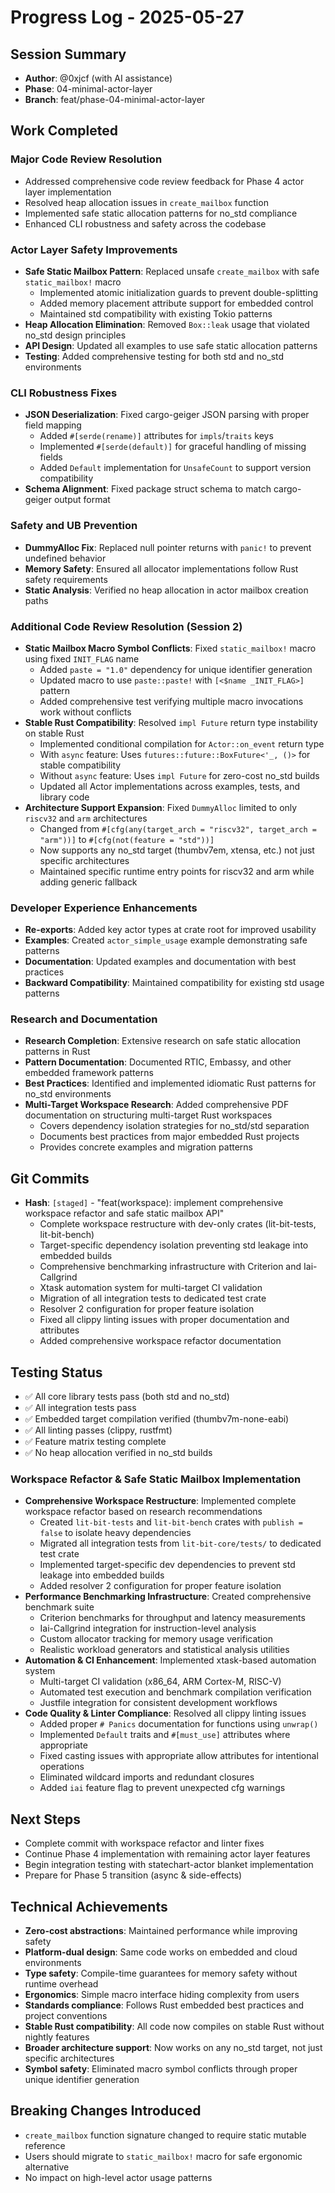# Progress Log - 2025-05-27

## Session Summary
* **Author**: @0xjcf (with AI assistance)
* **Phase**: 04-minimal-actor-layer
* **Branch**: feat/phase-04-minimal-actor-layer

## Work Completed

### Major Code Review Resolution
* Addressed comprehensive code review feedback for Phase 4 actor layer implementation
* Resolved heap allocation issues in `create_mailbox` function
* Implemented safe static allocation patterns for no_std compliance
* Enhanced CLI robustness and safety across the codebase

### Actor Layer Safety Improvements
* **Safe Static Mailbox Pattern**: Replaced unsafe `create_mailbox` with safe `static_mailbox!` macro
  - Implemented atomic initialization guards to prevent double-splitting
  - Added memory placement attribute support for embedded control
  - Maintained std compatibility with existing Tokio patterns
* **Heap Allocation Elimination**: Removed `Box::leak` usage that violated no_std design principles
* **API Design**: Updated all examples to use safe static allocation patterns
* **Testing**: Added comprehensive testing for both std and no_std environments

### CLI Robustness Fixes
* **JSON Deserialization**: Fixed cargo-geiger JSON parsing with proper field mapping
  - Added `#[serde(rename)]` attributes for `impls`/`traits` keys
  - Implemented `#[serde(default)]` for graceful handling of missing fields
  - Added `Default` implementation for `UnsafeCount` to support version compatibility
* **Schema Alignment**: Fixed package struct schema to match cargo-geiger output format

### Safety and UB Prevention
* **DummyAlloc Fix**: Replaced null pointer returns with `panic!` to prevent undefined behavior
* **Memory Safety**: Ensured all allocator implementations follow Rust safety requirements
* **Static Analysis**: Verified no heap allocation in actor mailbox creation paths

### Additional Code Review Resolution (Session 2)
* **Static Mailbox Macro Symbol Conflicts**: Fixed `static_mailbox!` macro using fixed `INIT_FLAG` name
  - Added `paste = "1.0"` dependency for unique identifier generation
  - Updated macro to use `paste::paste!` with `[<$name _INIT_FLAG>]` pattern
  - Added comprehensive test verifying multiple macro invocations work without conflicts
* **Stable Rust Compatibility**: Resolved `impl Future` return type instability on stable Rust
  - Implemented conditional compilation for `Actor::on_event` return type
  - With `async` feature: Uses `futures::future::BoxFuture<'_, ()>` for stable compatibility
  - Without `async` feature: Uses `impl Future` for zero-cost no_std builds
  - Updated all Actor implementations across examples, tests, and library code
* **Architecture Support Expansion**: Fixed `DummyAlloc` limited to only `riscv32` and `arm` architectures
  - Changed from `#[cfg(any(target_arch = "riscv32", target_arch = "arm"))]` to `#[cfg(not(feature = "std"))]`
  - Now supports any no_std target (thumbv7em, xtensa, etc.) not just specific architectures
  - Maintained specific runtime entry points for riscv32 and arm while adding generic fallback

### Developer Experience Enhancements
* **Re-exports**: Added key actor types at crate root for improved usability
* **Examples**: Created `actor_simple_usage` example demonstrating safe patterns
* **Documentation**: Updated examples and documentation with best practices
* **Backward Compatibility**: Maintained compatibility for existing std usage patterns

### Research and Documentation
* **Research Completion**: Extensive research on safe static allocation patterns in Rust
* **Pattern Documentation**: Documented RTIC, Embassy, and other embedded framework patterns
* **Best Practices**: Identified and implemented idiomatic Rust patterns for no_std environments
* **Multi-Target Workspace Research**: Added comprehensive PDF documentation on structuring multi-target Rust workspaces
  - Covers dependency isolation strategies for no_std/std separation
  - Documents best practices from major embedded Rust projects
  - Provides concrete examples and migration patterns

## Git Commits
* **Hash**: `[staged]` - "feat(workspace): implement comprehensive workspace refactor and safe static mailbox API"
  - Complete workspace restructure with dev-only crates (lit-bit-tests, lit-bit-bench)
  - Target-specific dependency isolation preventing std leakage into embedded builds
  - Comprehensive benchmarking infrastructure with Criterion and Iai-Callgrind
  - Xtask automation system for multi-target CI validation
  - Migration of all integration tests to dedicated test crate
  - Resolver 2 configuration for proper feature isolation
  - Fixed all clippy linting issues with proper documentation and attributes
  - Added comprehensive workspace refactor documentation

## Testing Status
* ✅ All core library tests pass (both std and no_std)
* ✅ All integration tests pass
* ✅ Embedded target compilation verified (thumbv7m-none-eabi)
* ✅ All linting passes (clippy, rustfmt)
* ✅ Feature matrix testing complete
* ✅ No heap allocation verified in no_std builds

### Workspace Refactor & Safe Static Mailbox Implementation
* **Comprehensive Workspace Restructure**: Implemented complete workspace refactor based on research recommendations
  - Created `lit-bit-tests` and `lit-bit-bench` crates with `publish = false` to isolate heavy dependencies
  - Migrated all integration tests from `lit-bit-core/tests/` to dedicated test crate
  - Implemented target-specific dev dependencies to prevent std leakage into embedded builds
  - Added resolver 2 configuration for proper feature isolation
* **Performance Benchmarking Infrastructure**: Created comprehensive benchmark suite
  - Criterion benchmarks for throughput and latency measurements
  - Iai-Callgrind integration for instruction-level analysis
  - Custom allocator tracking for memory usage verification
  - Realistic workload generators and statistical analysis utilities
* **Automation & CI Enhancement**: Implemented xtask-based automation system
  - Multi-target CI validation (x86_64, ARM Cortex-M, RISC-V)
  - Automated test execution and benchmark compilation verification
  - Justfile integration for consistent development workflows
* **Code Quality & Linter Compliance**: Resolved all clippy linting issues
  - Added proper `# Panics` documentation for functions using `unwrap()`
  - Implemented `Default` traits and `#[must_use]` attributes where appropriate
  - Fixed casting issues with appropriate allow attributes for intentional operations
  - Eliminated wildcard imports and redundant closures
  - Added `iai` feature flag to prevent unexpected cfg warnings

## Next Steps
* Complete commit with workspace refactor and linter fixes
* Continue Phase 4 implementation with remaining actor layer features
* Begin integration testing with statechart-actor blanket implementation
* Prepare for Phase 5 transition (async & side-effects)

## Technical Achievements
* **Zero-cost abstractions**: Maintained performance while improving safety
* **Platform-dual design**: Same code works on embedded and cloud environments
* **Type safety**: Compile-time guarantees for memory safety without runtime overhead
* **Ergonomics**: Simple macro interface hiding complexity from users
* **Standards compliance**: Follows Rust embedded best practices and project conventions
* **Stable Rust compatibility**: All code now compiles on stable Rust without nightly features
* **Broader architecture support**: Now works on any no_std target, not just specific architectures
* **Symbol safety**: Eliminated macro symbol conflicts through proper unique identifier generation

## Breaking Changes Introduced
* `create_mailbox` function signature changed to require static mutable reference
* Users should migrate to `static_mailbox!` macro for safe ergonomic alternative
* No impact on high-level actor usage patterns 